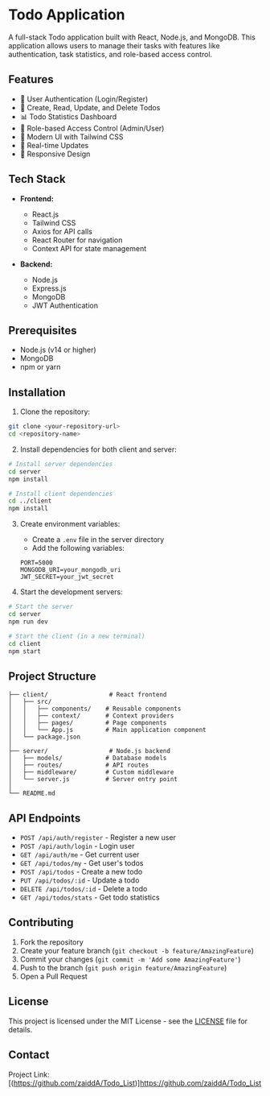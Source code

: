 # Todo Application

A full-stack Todo application built with React, Node.js, and MongoDB. This application allows users to manage their tasks with features like authentication, task statistics, and role-based access control.

## Features

- 🔐 User Authentication (Login/Register)
- 📝 Create, Read, Update, and Delete Todos
- 📊 Todo Statistics Dashboard
- 👥 Role-based Access Control (Admin/User)
- 🎨 Modern UI with Tailwind CSS
- 🔄 Real-time Updates
- 📱 Responsive Design

## Tech Stack

- **Frontend:**

  - React.js
  - Tailwind CSS
  - Axios for API calls
  - React Router for navigation
  - Context API for state management

- **Backend:**
  - Node.js
  - Express.js
  - MongoDB
  - JWT Authentication

## Prerequisites

- Node.js (v14 or higher)
- MongoDB
- npm or yarn

## Installation

1. Clone the repository:

```bash
git clone <your-repository-url>
cd <repository-name>
```

2. Install dependencies for both client and server:

```bash
# Install server dependencies
cd server
npm install

# Install client dependencies
cd ../client
npm install
```

3. Create environment variables:

   - Create a `.env` file in the server directory
   - Add the following variables:

   ```
   PORT=5000
   MONGODB_URI=your_mongodb_uri
   JWT_SECRET=your_jwt_secret
   ```

4. Start the development servers:

```bash
# Start the server
cd server
npm run dev

# Start the client (in a new terminal)
cd client
npm start
```

## Project Structure

```
├── client/                 # React frontend
│   ├── src/
│   │   ├── components/    # Reusable components
│   │   ├── context/       # Context providers
│   │   ├── pages/         # Page components
│   │   └── App.js         # Main application component
│   └── package.json
│
├── server/                 # Node.js backend
│   ├── models/            # Database models
│   ├── routes/            # API routes
│   ├── middleware/        # Custom middleware
│   └── server.js          # Server entry point
│
└── README.md
```

## API Endpoints

- `POST /api/auth/register` - Register a new user
- `POST /api/auth/login` - Login user
- `GET /api/auth/me` - Get current user
- `GET /api/todos/my` - Get user's todos
- `POST /api/todos` - Create a new todo
- `PUT /api/todos/:id` - Update a todo
- `DELETE /api/todos/:id` - Delete a todo
- `GET /api/todos/stats` - Get todo statistics

## Contributing

1. Fork the repository
2. Create your feature branch (`git checkout -b feature/AmazingFeature`)
3. Commit your changes (`git commit -m 'Add some AmazingFeature'`)
4. Push to the branch (`git push origin feature/AmazingFeature`)
5. Open a Pull Request

## License

This project is licensed under the MIT License - see the [LICENSE](LICENSE) file for details.

## Contact
Project Link: [(https://github.com/zaiddA/Todo_List)]https://github.com/zaiddA/Todo_List
